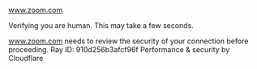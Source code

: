 www.zoom.com

Verifying you are human. This may take a few seconds.

www.zoom.com needs to review the security of your connection before proceeding.
Ray ID: 910d256b3afcf96f
Performance & security by Cloudflare